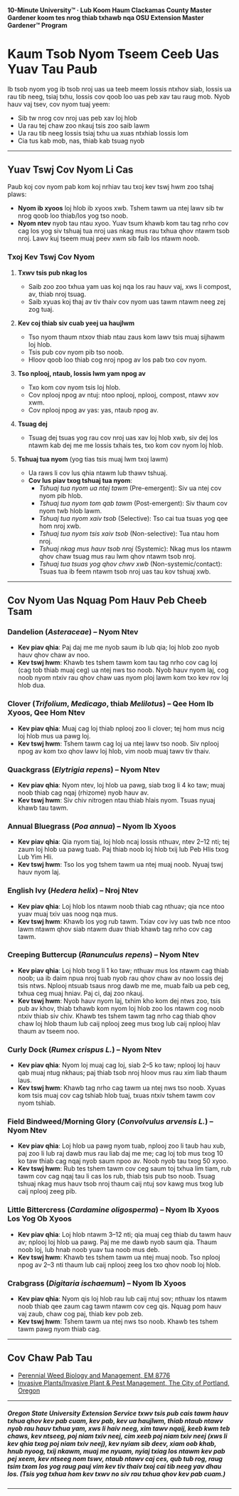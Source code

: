 #### 10-Minute University™ · Lub Koom Haum Clackamas County Master Gardener koom tes nrog thiab txhawb nqa OSU Extension Master Gardener™ Program

# Kaum Tsob Nyom Tseem Ceeb Uas Yuav Tau Paub

Ib tsob nyom yog ib tsob nroj uas ua teeb meem lossis ntxhov siab, lossis ua rau tib neeg, tsiaj txhu, lossis cov qoob loo uas peb xav tau raug mob. Nyob hauv vaj tsev, cov nyom tuaj yeem:
- Sib tw nrog cov nroj uas peb xav loj hlob
- Ua rau tej chaw zoo nkauj tsis zoo saib lawm
- Ua rau tib neeg lossis tsiaj txhu ua xuas ntxhiab lossis lom
- Cia tus kab mob, nas, thiab kab tsuag nyob

---

## Yuav Tswj Cov Nyom Li Cas

Paub koj cov nyom pab kom koj nrhiav tau txoj kev tswj hwm zoo tshaj plaws:
- **Nyom ib xyoos** loj hlob ib xyoos xwb. Tshem tawm ua ntej lawv sib tw nrog qoob loo thiab/los yog tso noob.
- **Nyom ntev** nyob tau ntau xyoo. Yuav tsum khawb kom tau tag nrho cov cag los yog siv tshuaj tua nroj uas nkag mus rau txhua qhov ntawm tsob nroj. Lawv kuj tseem muaj peev xwm sib faib los ntawm noob.

### Txoj Kev Tswj Cov Nyom

1. **Txwv tsis pub nkag los**
   - Saib zoo zoo txhua yam uas koj nqa los rau hauv vaj, xws li compost, av, thiab nroj tsuag.
   - Saib xyuas koj thaj av tiv thaiv cov nyom uas tawm ntawm neeg zej zog tuaj.

2. **Kev coj thiab siv cuab yeej ua haujlwm**
   - Tso nyom thaum ntxov thiab ntau zaus kom lawv tsis muaj sijhawm loj hlob.
   - Tsis pub cov nyom pib tso noob.
   - Hloov qoob loo thiab cog nroj npog av los pab txo cov nyom.

3. **Tso nplooj, ntaub, lossis lwm yam npog av**
   - Txo kom cov nyom tsis loj hlob.
   - Cov nplooj npog av ntuj: ntoo nplooj, nplooj, compost, ntawv xov xwm.
   - Cov nplooj npog av yas: yas, ntaub npog av.

4. **Tsuag dej**
   - Tsuag dej tsuas yog rau cov nroj uas xav loj hlob xwb, siv dej los ntawm kab dej me me lossis txhais tes, txo kom cov nyom loj hlob.

5. **Tshuaj tua nyom** (yog tias tsis muaj lwm txoj lawm)
   - Ua raws li cov lus qhia ntawm lub thawv tshuaj.
   - **Cov lus piav txog tshuaj tua nyom**:
     - *Tshuaj tua nyom ua ntej tawm* (Pre-emergent): Siv ua ntej cov nyom pib hlob.
     - *Tshuaj tua nyom tom qab tawm* (Post-emergent): Siv thaum cov nyom twb hlob lawm.
     - *Tshuaj tua nyom xaiv tsob* (Selective): Tso cai tua tsuas yog qee hom nroj xwb.
     - *Tshuaj tua nyom tsis xaiv tsob* (Non-selective): Tua ntau hom nroj.
     - *Tshuaj nkag mus hauv tsob nroj* (Systemic): Nkag mus los ntawm qhov chaw tsuag mus rau lwm qhov ntawm tsob nroj.
     - *Tshuaj tua tsuas yog qhov chwv xwb* (Non-systemic/contact): Tsuas tua ib feem ntawm tsob nroj uas tau kov tshuaj xwb.

---

## Cov Nyom Uas Nquag Pom Hauv Peb Cheeb Tsam

### Dandelion (*Asteraceae*) – Nyom Ntev
- **Kev piav qhia**: Paj daj me me nyob saum ib lub qia; loj hlob zoo nyob hauv qhov chaw av noo.
- **Kev tswj hwm**: Khawb tes tshem tawm kom tau tag nrho cov cag loj (cag tob thiab muaj ceg) ua ntej nws tso noob. Nyob hauv nyom laj, cog noob nyom ntxiv rau qhov chaw uas nyom ploj lawm kom txo kev rov loj hlob dua.

### Clover (*Trifolium*, *Medicago*, thiab *Melilotus*) – Qee Hom Ib Xyoos, Qee Hom Ntev
- **Kev piav qhia**: Muaj cag loj thiab nplooj zoo li clover; tej hom mus ncig loj hlob mus ua pawg loj.
- **Kev tswj hwm**: Tshem tawm cag loj ua ntej lawv tso noob. Siv nplooj npog av kom txo qhov lawv loj hlob, vim noob muaj tawv tiv thaiv.

### Quackgrass (*Elytrigia repens*) – Nyom Ntev
- **Kev piav qhia**: Nyom ntev, loj hlob ua pawg, siab txog li 4 ko taw; muaj noob thiab cag nqaj (rhizome) nyob hauv av.
- **Kev tswj hwm**: Siv chiv nitrogen ntau thiab hlais nyom. Tsuas nyuaj khawb tau tawm.

### Annual Bluegrass (*Poa annua*) – Nyom Ib Xyoos
- **Kev piav qhia**: Qia nyom tiaj, loj hlob ncaj lossis nthuav, ntev 2–12 nti; tej zaum loj hlob ua pawg tuab. Paj thiab noob loj hlob txij lub Peb Hlis txog Lub Yim Hli.
- **Kev tswj hwm**: Tso los yog tshem tawm ua ntej muaj noob. Nyuaj tswj hauv nyom laj.

### English Ivy (*Hedera helix*) – Nroj Ntev
- **Kev piav qhia**: Loj hlob los ntawm noob thiab cag nthuav; qia nce ntoo yuav muaj txiv uas noog nqa mus.
- **Kev tswj hwm**: Khawb los yog rub tawm. Txiav cov ivy uas twb nce ntoo lawm ntawm qhov siab ntawm duav thiab khawb tag nrho cov cag tawm.

### Creeping Buttercup (*Ranunculus repens*) – Nyom Ntev
- **Kev piav qhia**: Loj hlob txog li 1 ko taw; nthuav mus los ntawm cag thiab noob; ua ib daim npua nroj tuab nyob rau qhov chaw av noo lossis dej tsis ntws. Nplooj ntsuab tsaus nrog dawb me me, muab faib ua peb ceg, txhua ceg muaj hniav. Paj ci, daj zoo nkauj.
- **Kev tswj hwm**: Nyob hauv nyom laj, txhim kho kom dej ntws zoo, tsis pub av khov, thiab txhawb kom nyom loj hlob zoo los ntawm cog noob ntxiv thiab siv chiv. Khawb tes tshem tawm tag nrho cag thiab qhov chaw loj hlob thaum lub caij nplooj zeeg mus txog lub caij nplooj hlav thaum av tseem noo.

### Curly Dock (*Rumex crispus L.*) – Nyom Ntev
- **Kev piav qhia**: Nyom loj muaj cag loj, siab 2–5 ko taw; nplooj loj hauv qab muaj ntug nkhaus; paj thiab tsob nroj hloov mus rau xim liab thaum laus.
- **Kev tswj hwm**: Khawb tag nrho cag tawm ua ntej nws tso noob. Xyuas kom tsis muaj cov cag tshiab hlob tuaj, txuas ntxiv tshem tawm cov nyom tshiab.

### Field Bindweed/Morning Glory (*Convolvulus arvensis L.*) – Nyom Ntev
- **Kev piav qhia**: Loj hlob ua pawg nyom tuab, nplooj zoo li taub hau xub, paj zoo li lub raj dawb mus rau liab daj me me; cag loj tob mus txog 10 ko taw thiab cag nqaj nyob saum npoo av. Noob nyob tau txog 50 xyoo.
- **Kev tswj hwm**: Rub tes tshem tawm cov ceg saum toj txhua lim tiam, rub tawm cov cag nqaj tau li cas los rub, thiab tsis pub tso noob. Tsuag tshuaj nkag mus hauv tsob nroj thaum caij ntuj sov kawg mus txog lub caij nplooj zeeg pib.

### Little Bittercress (*Cardamine oligosperma*) – Nyom Ib Xyoos Los Yog Ob Xyoos
- **Kev piav qhia**: Loj hlob ntawm 3–12 nti; qia muaj ceg thiab du tawm hauv av; nplooj loj hlob ua pawg. Paj me me dawb nyob saum qia. Thaum noob loj, lub hnab noob yuav tua noob mus deb.
- **Kev tswj hwm**: Khawb tes tshem tawm ua ntej muaj noob. Tso nplooj npog av 2–3 nti thaum lub caij nplooj zeeg los txo qhov noob loj hlob.

### Crabgrass (*Digitaria ischaemum*) – Nyom Ib Xyoos
- **Kev piav qhia**: Nyom qis loj hlob rau lub caij ntuj sov; nthuav los ntawm noob thiab qee zaum cag tawm ntawm cov ceg qis. Nquag pom hauv vaj zaub, chaw cog paj, thiab kev pob zeb.
- **Kev tswj hwm**: Tshem tawm ua ntej nws tso noob. Khawb tes tshem tawm pawg nyom thiab cag.

---

## Cov Chaw Pab Tau

- [Perennial Weed Biology and Management, EM 8776](https://catalog.extension.oregonstate.edu)
- [Invasive Plants/Invasive Plant & Pest Management, The City of Portland, Oregon](https://www.portlandoregon.gov)

---

##### Oregon State University Extension Service txwv tsis pub cais tawm hauv txhua qhov kev pab cuam, kev pab, kev ua haujlwm, thiab ntaub ntawv nyob rau hauv txhua yam, xws li haiv neeg, xim tawv nqaij, keeb kwm teb chaws, kev ntseeg, poj niam txiv neej, cim xeeb poj niam txiv neej (xws li kev qhia txog poj niam txiv neej), kev nyiam sib deev, xiam oob khab, hnub nyoog, txij nkawm, muaj me nyuam, nyiaj txiag los ntawm kev pab pej xeem, kev ntseeg nom tswv, ntaub ntawv caj ces, qub tub rog, raug tsim txom los yog raug pauj vim kev tiv thaiv txoj cai tib neeg yav dhau los. (Tsis yog txhua hom kev txwv no siv rau txhua qhov kev pab cuam.)
---